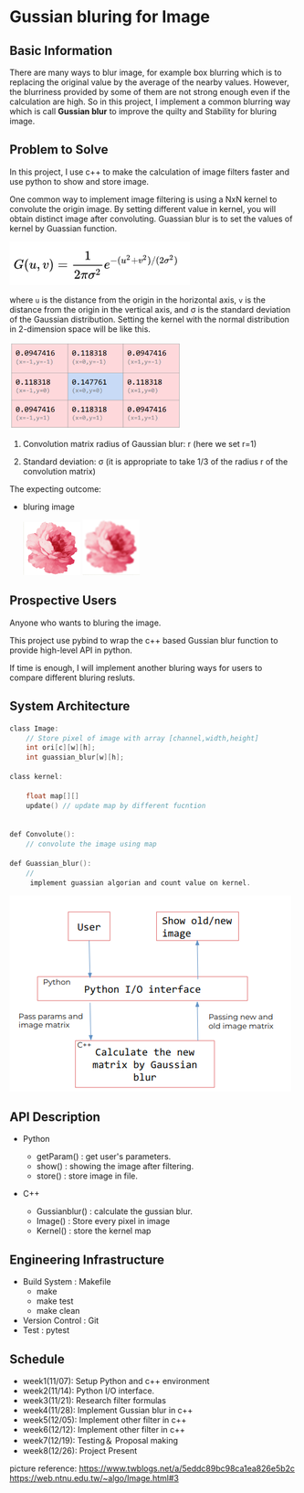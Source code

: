 # Gussian bluring for Image  

## Basic Information

There are many ways to blur image, for example box blurring which is to replacing the original value by the average of the nearby values. However, the blurriness provided by some of them are not strong enough even if  the calculation are high. So in this project, I implement a common blurring way which is call **Gussian blur** to improve the quilty and Stability for bluring image.


## Problem to Solve

In this project, I use c++ to make the calculation of image filters faster and use python to show and store image. 


One common way to implement image filtering is using a NxN kernel to convolute the origin image. By setting different value in kernel, you will obtain distinct image after convoluting. Guassian blur is to set the values of kernel by Guassian function.

![](image/gussian.png) 

where `u` is the distance from the origin in the horizontal axis, `v` is the distance from the origin in the vertical axis, and σ is the standard deviation of the Gaussian distribution. Setting the kernel with the normal distribution in 2-dimension space will be like this.

<img src=image/gussian_matrix.png width=300>

1. Convolution matrix radius of Gaussian blur: r (here we set r=1)

2. Standard deviation: σ 
        (it is appropriate to take 1/3 of the radius r of the convolution matrix)

The expecting outcome:
- bluring image
    
    <div>
        <img src=image/flower_ori.png width=100>
        <img src=image/flower_gussian.png width=100>
    </div>



## Prospective Users

Anyone who wants to bluring the image.

This project use pybind to wrap the c++ based Gussian blur function to provide high-level API in python.

If time is enough, I will implement another bluring ways for users to compare different bluring resluts. 
## System Architecture

```c
class Image:
    // Store pixel of image with array [channel,width,height]
    int ori[c][w][h];   
    int guassian_blur[w][h];

class kernel:

    float map[][]
    update() // update map by different fucntion


def Convolute():
    // convolute the image using map

def Guassian_blur():
    //
     implement guassian algorian and count value on kernel.

```


![](image/architecture.png)


## API Description

- Python
    - getParam() : get user's parameters.
    - show() : showing the image after filtering.
    - store() : store image in file.
        
- C++
    - Gussianblur() : calculate the gussian blur.
    - Image() : Store every pixel in image
    - Kernel() : store the kernel map
        
## Engineering Infrastructure
- Build System : Makefile
    - make
    - make test
    - make clean
- Version Control : Git
- Test : pytest

## Schedule


- week1(11/07): Setup Python and c++ environment
- week2(11/14): Python I/O interface.
- week3(11/21): Research filter formulas
- week4(11/28): Implement Gussian blur in c++
- week5(12/05): Implement other filter in c++
- week6(12/12): Implement other filter in c++
- week7(12/19): Testing＆ Proposal making 
- week8(12/26): Project Present


picture reference:
https://www.twblogs.net/a/5eddc89bc98ca1ea826e5b2c
https://web.ntnu.edu.tw/~algo/Image.html#3


